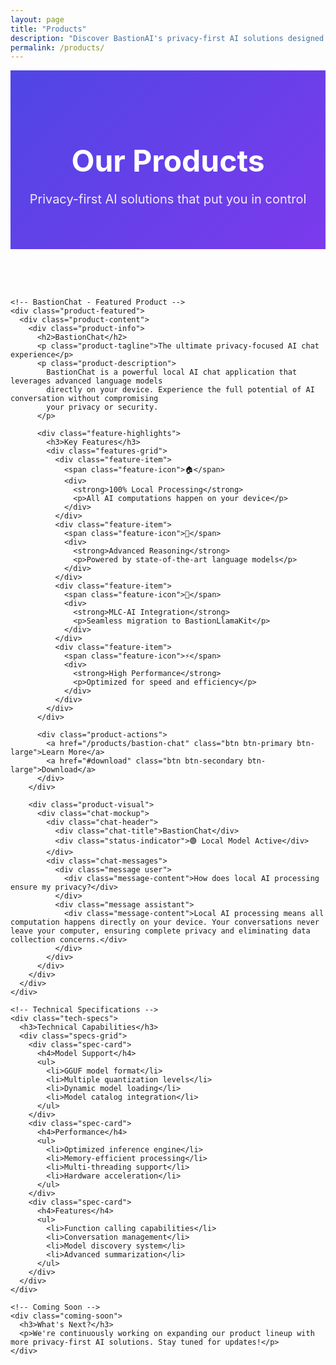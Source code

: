 ```yaml
---
layout: page
title: "Products"
description: "Discover BastionAI's privacy-first AI solutions designed for security and innovation."
permalink: /products/
---
```


<div class="products-hero">
  <div class="container">
    <h1>Our Products</h1>
    <p class="lead">Privacy-first AI solutions that put you in control</p>
  </div>
</div>

<section class="products-section">
  <div class="container">
    
    <!-- BastionChat - Featured Product -->
    <div class="product-featured">
      <div class="product-content">
        <div class="product-info">
          <h2>BastionChat</h2>
          <p class="product-tagline">The ultimate privacy-focused AI chat experience</p>
          <p class="product-description">
            BastionChat is a powerful local AI chat application that leverages advanced language models 
            directly on your device. Experience the full potential of AI conversation without compromising 
            your privacy or security.
          </p>
          
          <div class="feature-highlights">
            <h3>Key Features</h3>
            <div class="features-grid">
              <div class="feature-item">
                <span class="feature-icon">🏠</span>
                <div>
                  <strong>100% Local Processing</strong>
                  <p>All AI computations happen on your device</p>
                </div>
              </div>
              <div class="feature-item">
                <span class="feature-icon">🧠</span>
                <div>
                  <strong>Advanced Reasoning</strong>
                  <p>Powered by state-of-the-art language models</p>
                </div>
              </div>
              <div class="feature-item">
                <span class="feature-icon">🔄</span>
                <div>
                  <strong>MLC-AI Integration</strong>
                  <p>Seamless migration to BastionLlamaKit</p>
                </div>
              </div>
              <div class="feature-item">
                <span class="feature-icon">⚡</span>
                <div>
                  <strong>High Performance</strong>
                  <p>Optimized for speed and efficiency</p>
                </div>
              </div>
            </div>
          </div>
          
          <div class="product-actions">
            <a href="/products/bastion-chat" class="btn btn-primary btn-large">Learn More</a>
            <a href="#download" class="btn btn-secondary btn-large">Download</a>
          </div>
        </div>
        
        <div class="product-visual">
          <div class="chat-mockup">
            <div class="chat-header">
              <div class="chat-title">BastionChat</div>
              <div class="status-indicator">🟢 Local Model Active</div>
            </div>
            <div class="chat-messages">
              <div class="message user">
                <div class="message-content">How does local AI processing ensure my privacy?</div>
              </div>
              <div class="message assistant">
                <div class="message-content">Local AI processing means all computation happens directly on your device. Your conversations never leave your computer, ensuring complete privacy and eliminating data collection concerns.</div>
              </div>
            </div>
          </div>
        </div>
      </div>
    </div>

    <!-- Technical Specifications -->
    <div class="tech-specs">
      <h3>Technical Capabilities</h3>
      <div class="specs-grid">
        <div class="spec-card">
          <h4>Model Support</h4>
          <ul>
            <li>GGUF model format</li>
            <li>Multiple quantization levels</li>
            <li>Dynamic model loading</li>
            <li>Model catalog integration</li>
          </ul>
        </div>
        <div class="spec-card">
          <h4>Performance</h4>
          <ul>
            <li>Optimized inference engine</li>
            <li>Memory-efficient processing</li>
            <li>Multi-threading support</li>
            <li>Hardware acceleration</li>
          </ul>
        </div>
        <div class="spec-card">
          <h4>Features</h4>
          <ul>
            <li>Function calling capabilities</li>
            <li>Conversation management</li>
            <li>Model discovery system</li>
            <li>Advanced summarization</li>
          </ul>
        </div>
      </div>
    </div>
    
    <!-- Coming Soon -->
    <div class="coming-soon">
      <h3>What's Next?</h3>
      <p>We're continuously working on expanding our product lineup with more privacy-first AI solutions. Stay tuned for updates!</p>
    </div>
    
  </div>
</section>

<style>
.products-hero {
  background: linear-gradient(135deg, #4f46e5 0%, #7c3aed 100%);
  color: white;
  padding: 3rem 0;
  text-align: center;
}

.products-hero h1 {
  font-size: 3rem;
  margin-bottom: 1rem;
}

.lead {
  font-size: 1.25rem;
  opacity: 0.9;
}

.products-section {
  padding: 4rem 0;
}

.product-featured {
  margin-bottom: 4rem;
  background: #fff;
  border-radius: 1rem;
  box-shadow: 0 20px 40px rgba(0,0,0,0.1);
  overflow: hidden;
}

.product-content {
  display: grid;
  grid-template-columns: 1fr 1fr;
  gap: 3rem;
  padding: 3rem;
}

.product-tagline {
  font-size: 1.25rem;
  color: #6366f1;
  margin-bottom: 1rem;
  font-weight: 600;
}

.product-description {
  font-size: 1.1rem;
  line-height: 1.6;
  margin-bottom: 2rem;
  color: #6b7280;
}

.feature-highlights h3 {
  margin-bottom: 1.5rem;
  color: #374151;
}

.features-grid {
  display: grid;
  grid-template-columns: 1fr 1fr;
  gap: 1.5rem;
  margin-bottom: 2rem;
}

.feature-item {
  display: flex;
  align-items: flex-start;
  gap: 1rem;
}

.feature-icon {
  font-size: 1.5rem;
  margin-top: 0.25rem;
}

.feature-item strong {
  display: block;
  margin-bottom: 0.25rem;
  color: #374151;
}

.feature-item p {
  font-size: 0.9rem;
  color: #6b7280;
  margin: 0;
}

.product-actions {
  display: flex;
  gap: 1rem;
  flex-wrap: wrap;
}

.btn-large {
  padding: 1rem 2rem;
  font-size: 1.1rem;
}

.product-visual {
  display: flex;
  align-items: center;
  justify-content: center;
}

.chat-mockup {
  background: #f9fafb;
  border-radius: 1rem;
  border: 2px solid #e5e7eb;
  width: 100%;
  max-width: 400px;
}

.chat-header {
  background: #4f46e5;
  color: white;
  padding: 1rem;
  display: flex;
  justify-content: space-between;
  align-items: center;
  border-radius: 1rem 1rem 0 0;
}

.chat-title {
  font-weight: 600;
}

.status-indicator {
  font-size: 0.8rem;
  opacity: 0.9;
}

.chat-messages {
  padding: 1.5rem;
}

.message {
  margin-bottom: 1rem;
}

.message.user .message-content {
  background: #6366f1;
  color: white;
  margin-left: 2rem;
}

.message.assistant .message-content {
  background: #e5e7eb;
  color: #374151;
  margin-right: 2rem;
}

.message-content {
  padding: 0.75rem 1rem;
  border-radius: 1rem;
  font-size: 0.9rem;
  line-height: 1.4;
}

.tech-specs, .coming-soon {
  margin-top: 4rem;
  padding-top: 3rem;
  border-top: 2px solid #e5e7eb;
}

.tech-specs h3, .coming-soon h3 {
  text-align: center;
  margin-bottom: 2rem;
  font-size: 2rem;
  color: #374151;
}

.specs-grid {
  display: grid;
  grid-template-columns: repeat(auto-fit, minmax(300px, 1fr));
  gap: 2rem;
}

.spec-card {
  background: #f9fafb;
  padding: 2rem;
  border-radius: 1rem;
  border: 1px solid #e5e7eb;
}

.spec-card h4 {
  margin-bottom: 1rem;
  color: #4f46e5;
}

.spec-card ul {
  list-style: none;
  padding: 0;
}

.spec-card li {
  padding: 0.5rem 0;
  border-bottom: 1px solid #e5e7eb;
}

.spec-card li:last-child {
  border-bottom: none;
}

.coming-soon {
  text-align: center;
  background: linear-gradient(135deg, #f3f4f6 0%, #e5e7eb 100%);
  padding: 3rem;
  border-radius: 1rem;
}

@media (max-width: 768px) {
  .product-content {
    grid-template-columns: 1fr;
    gap: 2rem;
  }
  
  .features-grid {
    grid-template-columns: 1fr;
  }
  
  .product-actions {
    justify-content: center;
  }
  
  .specs-grid {
    grid-template-columns: 1fr;
  }
}
</style> 